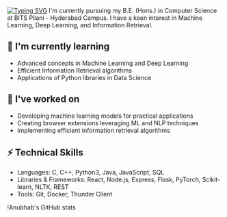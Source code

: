 [![Typing SVG](https://readme-typing-svg.demolab.com?font=Fira+Code&pause=1000&random=false&width=435&lines=Hi+there%2C+I'm+Anubhab+Khanra+%F0%9F%91%8B)](https://git.io/typing-svg)
I'm currently pursuing my B.E. (Hons.) in Computer Science at BITS Pilani - Hyderabad Campus. I have a keen interest in Machine Learning, Deep Learning, and Information Retrieval.

## 🌱 I'm currently learning
- Advanced concepts in Machine Learning and Deep Learning
- Efficient Information Retrieval algorithms
- Applications of Python libraries in Data Science

## 🔭 I've worked on
- Developing machine learning models for practical applications
- Creating browser extensions leveraging ML and NLP techniques
- Implementing efficient information retrieval algorithms

## ⚡ Technical Skills
- Languages: C, C++, Python3, Java, JavaScript, SQL
- Libraries & Frameworks: React, Node.js, Express, Flask, PyTorch, Scikit-learn, NLTK, REST
- Tools: Git, Docker, Thunder Client

!Anubhab's GitHub stats
